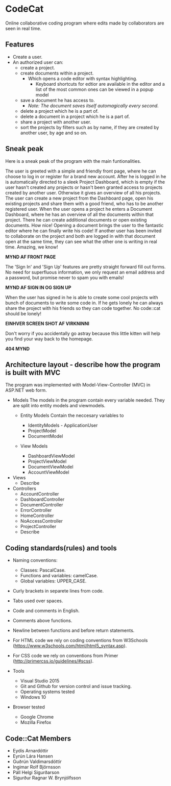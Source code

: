 # CodeCat
Online collaborative coding program where edits made by collaborators are seen in real time.

## Features
* Create a user.
* An authorized user can: 
  * create a project.
  * create documents within a project.
    * Which opens a code editor with syntax highlighting.
      * Keyboard shortcuts for edtior are available in the editor and a list of the most common ones can be viewed in a popup model
  * save a document he has access to.
    * *Note: The document saves itself automagically every second.*
  * delete a project which he is a part of.
  * delete a document in a project which he is a part of.
  * share a project with another user.
  * sort the projects by filters such as by name, if they are created by another user, by age and so on.

## Sneak peak
Here is a sneak peak of the program with the main funtionalities.

The user is greeted with a simple and friendly front page, where he can choose to log in or register for a brand new account. After he is logged in he is automatically directed to a sleek Project Dashboard, which is empty if the user hasn't created any projects or hasn't been granted access to projects created by another user. Otherwise it gives an overview of all his projects. The user can create a new project from the Dashboard page, open his existing projects and share them with a good friend, who has to be another registered user. 
When the user opens a project he enters a Document Dashboard, where he has an overview of all the documents within that project. There he can create additional documents or open existing documents. How nice!
Opening a document brings the user to the fantastic editor where he can finally write his code! If another user has been invited to collaborate on the project and both are logged in with that document open at the same time, they can see what the other one is writing in real time. Amazing, we know!

**MYND AF FRONT PAGE**

The 'Sign In' and 'Sign Up' features are pretty straight forward fill out forms. No need for superfluous information, we only request an email address and a password, but promise never to spam you with emails!

**MYND AF SIGN IN OG SIGN UP**

When the user has signed in he is able to create some cool projects with bunch of documents to write some code in. If he gets lonely he can always share the project with his friends so they can code together. No code::cat should be lonely!

**EINHVER SCREEN SHOT AF VIRKNINNI**

Don't worry if you accidentally go astray because this little kitten will help you find your way back to the homepage.

**404 MYND**


## Architecture layout - describe how the program is built with MVC
The program was implemented with Model-View-Controller (MVC) in ASP.NET web form.
* Models
  The models in the program contain every variable needed. They are split into entity models and viewmodels.
  * Entity Models
    Contain the neccesary variables to 
    * IdentityModels - ApplicationUser
    * ProjectModel
    * DocumentModel
  * View Models
    
    * DashboardViewModel
    * ProjectViewModel
    * DocumentViewModel
    * AccountViewModel
* Views
  * Describe
* Controllers
    * AccountController
    * DashboardController
    * DocumentController
    * ErrorController
    * HomeController
    * NoAccessController
    * ProjectController
  * Describe

## Coding standards(rules) and tools
 * Naming conventions:
   * Classes: PascalCase.
   * Functions and variables: camelCase.
   * Global variables: UPPER_CASE.
 * Curly brackets in separete lines from code.
 * Tabs used over spaces.
 * Code and comments in English.
 * Comments above functions.
 * Newline between functions and before return statements. 
 * For HTML code we rely on coding conventions from W3Schools (https://www.w3schools.com/html/html5_syntax.asp). 
 * For CSS code we rely on conventions from Primer (http://primercss.io/guidelines/#scss).  

* Tools
  *	Visual Studio 2015
  * Git and Github for version control and issue tracking.
  * Operating systems tested
  * Windows 10
* Browser tested
  * Google Chrome
  * Mozilla Firefox
 
## Code::Cat Members
* Eydís Arnardóttir
* Eyrún Lára Hansen
* Guðrún Valdimarsdóttir
* Ingimar Rolf Björnsson
* Páll Helgi Sigurðarson
* Sigurður Ragnar W. Brynjólfsson
